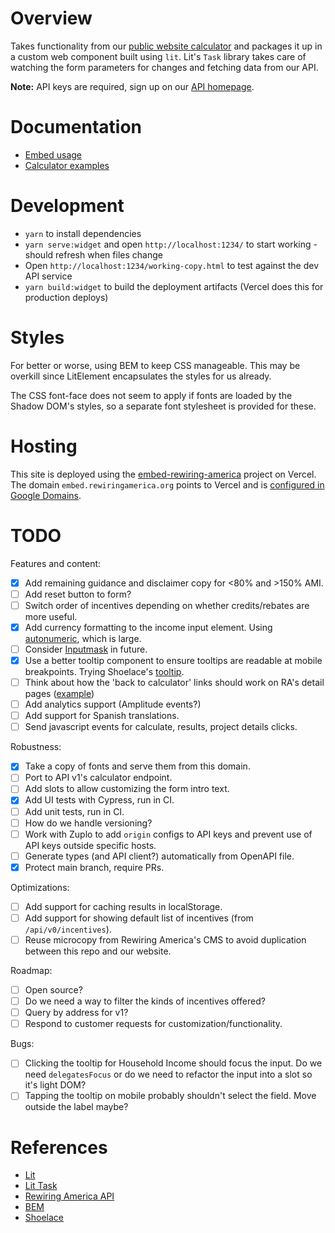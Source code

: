 # Overview

Takes functionality from our [public website calculator](https://www.rewiringamerica.org/app/ira-calculator) and packages it up in a custom web component built using `lit`. Lit's `Task` library takes care of watching the form parameters for changes
and fetching data from our API.

__Note:__ API keys are required, sign up on our [API homepage](https://www.rewiringamerica.org/api).

# Documentation

 * [Embed usage](https://api.rewiringamerica.org/docs/v0/embed)
 * [Calculator examples](https://glitch.com/~rewiring-america-calculator-widget)

# Development

 * `yarn` to install dependencies
 * `yarn serve:widget` and open `http://localhost:1234/` to start working - should refresh when files change
 * Open `http://localhost:1234/working-copy.html` to test against the dev API service
 * `yarn build:widget` to build the deployment artifacts (Vercel does this for production deploys)

# Styles

For better or worse, using BEM to keep CSS manageable. This may be overkill since LitElement encapsulates the styles for us already.

The CSS font-face does not seem to apply if fonts are loaded by the Shadow DOM's styles, so a separate font stylesheet is provided for these.

# Hosting

This site is deployed using the [embed-rewiring-america](https://vercel.com/rewiring-america/embed-rewiringamerica-org) project on Vercel. The domain `embed.rewiringamerica.org` points to Vercel and is [configured in Google Domains](https://domains.google.com/registrar/rewiringamerica.org/dns).

# TODO

Features and content:
 * [x] Add remaining guidance and disclaimer copy for <80% and >150% AMI.
 * [ ] Add reset button to form?
 * [ ] Switch order of incentives depending on whether credits/rebates are more useful.
 * [x] Add currency formatting to the income input element. Using [autonumeric](http://autonumeric.org), which is large.
 * [ ] Consider [Inputmask](https://robinherbots.github.io/Inputmask/#/documentation/numeric) in future.
 * [x] Use a better tooltip component to ensure tooltips are readable at mobile breakpoints. Trying Shoelace's [tooltip](https://shoelace.style/components/tooltip).
 * [ ] Think about how the 'back to calculator' links should work on RA's detail pages ([example](https://www.rewiringamerica.org/app/ira-calculator/information/electrical-panel))
 * [ ] Add analytics support (Amplitude events?)
 * [ ] Add support for Spanish translations.
 * [ ] Send javascript events for calculate, results, project details clicks.

Robustness:
 * [x] Take a copy of fonts and serve them from this domain.
 * [ ] Port to API v1's calculator endpoint.
 * [ ] Add slots to allow customizing the form intro text.
 * [x] Add UI tests with Cypress, run in CI.
 * [ ] Add unit tests, run in CI.
 * [ ] How do we handle versioning?
 * [ ] Work with Zuplo to add `origin` configs to API keys and prevent use of API keys outside specific hosts.
 * [ ] Generate types (and API client?) automatically from OpenAPI file.
 * [x] Protect main branch, require PRs.

Optimizations:
 * [ ] Add support for caching results in localStorage.
 * [ ] Add support for showing default list of incentives (from `/api/v0/incentives`).
 * [ ] Reuse microcopy from Rewiring America's CMS to avoid duplication between this repo and our website.

Roadmap:
 * [ ] Open source?
 * [ ] Do we need a way to filter the kinds of incentives offered?
 * [ ] Query by address for v1?
 * [ ] Respond to customer requests for customization/functionality.

Bugs:
 * [ ] Clicking the tooltip for Household Income should focus the input. Do we need `delegatesFocus` or do we need to refactor the input into a slot so it's light DOM?
 * [ ] Tapping the tooltip on mobile probably shouldn't select the field. Move outside the label maybe?

# References

 * [Lit](https://lit.dev)
 * [Lit Task](https://github.com/lit/lit/tree/main/packages/labs/task)
 * [Rewiring America API](https://api.rewiringamerica.org/docs/)
 * [BEM](https://getbem.com/introduction/)
 * [Shoelace](https://shoelace.style)
